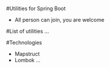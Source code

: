 #Utilities for Spring Boot
* All person can join, you are welcome

#List of utilities
...

#Technologies
* Mapstruct
* Lombok
...
